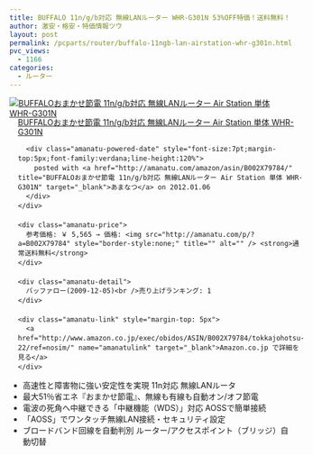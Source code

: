 ```yaml
---
title: BUFFALO 11n/g/b対応 無線LANルーター WHR-G301N 53%OFF特価！送料無料！
author: 激安・格安・特価情報ツウ
layout: post
permalink: /pcparts/router/buffalo-11ngb-lan-airstation-whr-g301n.html
pvc_views:
  - 1166
categories:
  - ルーター
---
```

<div class="amanatu-box" style="margin-bottom:0px;">
  <div class="amanatu-image" style="float:left;">
    <a href="http://www.amazon.co.jp/exec/obidos/ASIN/B002X79784/tokkajohotsu-22/ref=nosim/" name="amanatulink" target="_blank"><img src="http://i2.wp.com/ecx.images-amazon.com/images/I/41TzojRzqqL._SL160_.jpg?w=546" alt="BUFFALOおまかせ節電 11n/g/b対応 無線LANルーター Air Station 単体 WHR-G301N" style="border: none;" data-recalc-dims="1" /></a>
  </div>
  
  <div class="amanatu-info" style="float:left;margin-left:15px;line-height:120%">
    <div class="amanatu-name" style="margin-bottom:10px;line-height:120%">
      <a href="http://www.amazon.co.jp/exec/obidos/ASIN/B002X79784/tokkajohotsu-22/ref=nosim/" name="amanatulink" target="_blank">BUFFALOおまかせ節電 11n/g/b対応 無線LANルーター Air Station 単体 WHR-G301N</a> 
      
      <div class="amanatu-powered-date" style="font-size:7pt;margin-top:5px;font-family:verdana;line-height:120%">
        posted with <a href="http://amanatu.com/amazon/asin/B002X79784/" title="BUFFALOおまかせ節電 11n/g/b対応 無線LANルーター Air Station 単体 WHR-G301N" target="_blank">あまなつ</a> on 2012.01.06
      </div>
    </div>
    
    <div class="amanatu-price">
      参考価格: ￥ 5,565 → 価格: <img src="http://amanatu.com/p/?a=B002X79784" style="border-style:none;" title="" alt="" /> <strong>通常送料無料</strong>
    </div>
    
    <div class="amanatu-detail">
      バッファロー(2009-12-05)<br />売り上げランキング: 1
    </div>
    
    <div class="amanatu-link" style="margin-top: 5px">
      <a href="http://www.amazon.co.jp/exec/obidos/ASIN/B002X79784/tokkajohotsu-22/ref=nosim/" name="amanatulink" target="_blank">Amazon.co.jp で詳細を見る</a>
    </div>
  </div>
  
  <div class="amanatu-footer" style="clear: left">
  </div>
</div>

<!--more-->

  * 高速性と障害物に強い安定性を実現 11n対応 無線LANルータ
  * 最大51％省エネ『おまかせ節電』、無線も有線も自動オン/オフ節電
  * 電波の死角へ中継できる「中継機能（WDS）」対応 AOSSで簡単接続
  * 「AOSS」でワンタッチ無線LAN接続・セキュリティ設定
  * ブロードバンド回線を自動判別 ルーター/アクセスポイント（ブリッジ）自動切替